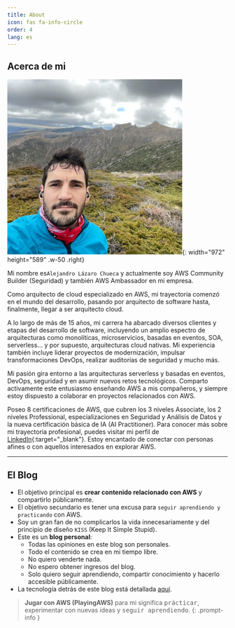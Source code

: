 ```yaml
---
title: About
icon: fas fa-info-circle
order: 4
lang: es
---
```


## Acerca de mi

![me](/assets/img/alejandro_moncayo.jpeg){: width="972" height="589" .w-50 .right}

Mi nombre es`Alejandro Lázaro Chueca` y actualmente soy AWS Community Builder (Seguridad) y también AWS Ambassador en mi empresa.

Como arquitecto de cloud especializado en AWS, mi trayectoria comenzó en el mundo del desarrollo, pasando por arquitecto de software hasta, finalmente, llegar a ser arquitecto cloud.

A lo largo de más de 15 años, mi carrera ha abarcado diversos clientes y etapas del desarrollo de software, incluyendo un amplio espectro de arquitecturas como monolíticas, microservicios, basadas en eventos, SOA, serverless... y por supuesto, arquitecturas cloud nativas. Mi experiencia también incluye liderar proyectos de modernización, impulsar transformaciones DevOps, realizar auditorías de seguridad y mucho más.

Mi pasión gira entorno a las arquitecturas serverless y basadas en eventos, DevOps, seguridad y en asumir nuevos retos tecnológicos. Comparto activamente este entusiasmo enseñando AWS a mis compañeros, y siempre estoy dispuesto a colaborar en proyectos relacionados con AWS.

Poseo 8 certificaciones de AWS, que cubren los 3 niveles Associate, los 2 niveles Professional, especializaciones en Seguridad y Análisis de Datos y la nueva certificación básica de IA (AI Practitioner). Para conocer más sobre mi trayectoria profesional, puedes visitar mi perfil de [LinkedIn](https://www.linkedin.com/in/alejandro-lazaro-chueca/){:target="_blank"}. Estoy encantado de conectar con personas afines o con aquellos interesados en explorar AWS.

---

## El Blog

- El objetivo principal es **crear contenido relacionado con AWS** y compartirlo públicamente.
- El objetivo secundario es tener una excusa para `seguir aprendiendo y practicando` con AWS.
- Soy un gran fan de no complicarlos la vida innecesariamente y del principio de diseño `KISS` (Keep It Simple Stupid).
- Este es un **blog personal**:
  - Todas las opiniones en este blog son personales.
  - Todo el contenido se crea en mi tiempo libre.
  - No quiero venderte nada.
  - No espero obtener ingresos del blog.
  - Solo quiero seguir aprendiendo, compartir conocimiento y hacerlo accesible públicamente.
- La tecnología detrás de este blog está detallada [aquí](/posts/the-technology-behind-this-blog/).

> **Jugar con AWS (PlayingAWS)** para mi significa <kbd>prácticar</kbd>, experimentar con nuevas ideas y <kbd>seguir aprendiendo</kbd>.
{: .prompt-info }
